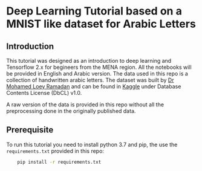 # Deep Learning Tutorial based on a MNIST like dataset for Arabic Letters

## Introduction

This tutorial was designed as an introduction to deep learning and Tensorflow 2.x for begineers from the MENA region. All the notebooks will be provided in English and Arabic version. The data used in this repo is a collection of handwritten arabic letters. The dataset was built by [Dr Mohamed Loey Ramadan](https://bu.edu.eg/staff/mloey) and can be found in [Kaggle](https://www.kaggle.com/mloey1/ahcd1) under Database Contents License (DbCL) v1.0.

A raw version of the data is provided in this repo without all the preprocessing done in the originally published data.

## Prerequisite

To run this tutorial you need to install python 3.7 and pip, the use the `requirements.txt` provided in this repo:

```bash
    pip install -r requirements.txt
```
